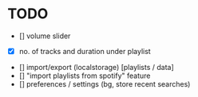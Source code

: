 

# TODO

* []  volume slider
* [x] no. of tracks and duration under playlist
* [] import/export (localstorage) [playlists / data]
* [] "import playlists from spotify" feature
* [] preferences / settings (bg, store recent searches)